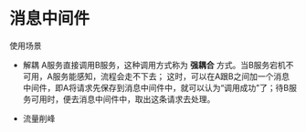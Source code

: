 # 消息中间件


使用场景

* 解耦
    A服务直接调用B服务，这种调用方式称为 **强耦合** 方式。当B服务宕机不可用，A服务能感知，流程会走不下去；
    这时，可以在A跟B之间加一个消息中间件，即A将请求先保存到消息中间件中，就可以认为“调用成功”了；待B服务可用时，便去消息中间件中，取出这条请求去处理。
    
 * 流量削峰